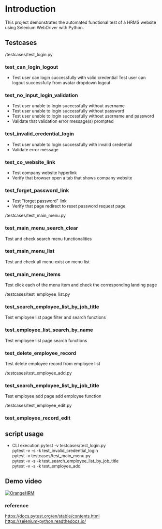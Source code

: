 # Introduction
This project demonstrates the automated functional test of a HRMS website using Selenium WebDriver with Python.

## Testcases
/testcases/test_login.py
### test_can_login_logout
- Test user can login successfully with valid credential
Test user can logout successfully from avatar dropdown logout 

### test_no_input_login_validation 
- Test user unable to login successfully without username
- Test user unable to login successfully without password
- Test user unable to login successfully without username and password
- Validate that validation error message(s) prompted

### test_invalid_credential_login
- Test user unable to login successfully with invalid credential
- Validate error message

### test_co_website_link
- Test company website hyperlink
- Verify that browser open a tab that shows company website  

### test_forget_password_link
- Test "forget password" link
- Verify that page redirect to reset password request page 

/testcases/test_main_menu.py
### test_main_menu_search_clear
Test and check search menu functionalities 
### test_main_menu_list
Test and check all menu exist on menu list 
### test_main_menu_items
Test click each of the menu item and check the corresponding landing page 

/testcases/test_employee_list.py
### test_search_employee_list_by_job_title
Test employee list page filter and search functions 
### test_employee_list_search_by_name
Test employee list page search functions 
### test_delete_employee_record
Test delete employee record from employee list


/testcases/test_employee_add.py
### test_search_employee_list_by_job_title
Test employee add page add employee function 

/testcases/test_employee_edit.py
### test_employee_record_edit

## script usage
- CLI execution 
pytest -v testcases/test_login.py \
pytest -v -s -k test_invalid_credential_login \
pytest -v testcases/test_main_menu.py \
pytest -v -s -k test_search_employee_list_by_job_title \
pytest -v -s -k test_employee_add


## Demo video
[![OrangeHRM](https://img.youtube.com/vi/XtnMgxRbjAc/0.jpg)](https://www.youtube.com/watch?v=XtnMgxRbjAc)

### reference
https://docs.pytest.org/en/stable/contents.html \
https://selenium-python.readthedocs.io/ 